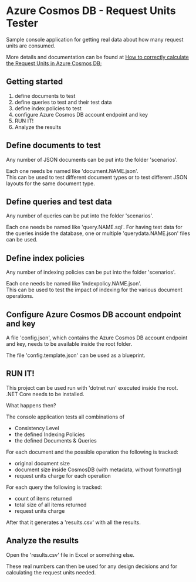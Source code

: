 # Azure Cosmos DB - Request Units Tester

Sample console application for getting real data about how many request units are consumed.

More details and documentation can be found at [How to correctly calculate the Request Units in Azure Cosmos DB](https://azure-development.com/2018/12/11/calculating-request-units-in-azure-cosmos-db/);

## Getting started

1. define documents to test
2. define queries to test and their test data
3. define index policies to test
4. configure Azure Cosmos DB account endpoint and key
5. RUN IT!
6. Analyze the results

## Define documents to test

Any number of JSON documents can be put into the folder 'scenarios'.

Each one needs be named like 'document.NAME.json'.  
This can be used to test different document types or to test different JSON layouts for the same document type.

## Define queries and test data

Any number of queries can be put into the folder 'scenarios'.

Each one needs be named like 'query.NAME.sql'. 
For having test data for the queries inside the database, one or multiple 'querydata.NAME.json' files can be used.

## Define index policies

Any number of indexing policies can be put into the folder 'scenarios'.

Each one needs be named like 'indexpolicy.NAME.json'.  
This can be used to test the impact of indexing for the various document operations.

## Configure Azure Cosmos DB account endpoint and key

A file 'config.json', which contains the Azure Cosmos DB account endpoint and key, needs to be available inside the root folder.

The file 'config.template.json' can be used as a blueprint.

## RUN IT!

This project can be used run with 'dotnet run' executed inside the root.  
.NET Core needs to be installed.

What happens then?

The console application tests all combinations of

- Consistency Level
- the defined Indexing Policies
- the defined Documents & Queries

For each document and the possible operation the following is tracked:

- original document size
- document size inside CosmosDB (with metadata, without formatting)
- request units charge for each operation

For each query the following is tracked:

- count of items returned
- total size of all items returned
- request units charge

After that it generates a 'results.csv' with all the results.

## Analyze the results

Open the 'results.csv' file in Excel or something else.

These real numbers can then be used for any design decisions and for calculating the request units needed.
